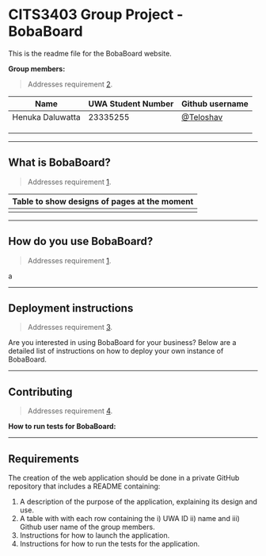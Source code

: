 # CITS3403 Group Project - BobaBoard

This is the readme file for the BobaBoard website.

**Group members:**

> Addresses requirement [2](#req_2).

| Name             | UWA Student Number | Github username                          |
| ---------------- | ------------------ | ---------------------------------------- |
| Henuka Daluwatta | 23335255           | [@Teloshav](https://github.com/Teloshav) |
|                  |                    |                                          |
|                  |                    |                                          |
|                  |                    |                                          |

---

## What is BobaBoard?

> Addresses requirement [1](#req_1).

| Table to show designs of pages at the moment |
| -------------------------------------------- |
|                                              |

---

## How do you use BobaBoard?

> Addresses requirement [1](#req_1).

a

---

## Deployment instructions

> Addresses requirement [3](#req_3).

Are you interested in using BobaBoard for your business? Below are a detailed list of instructions on how to deploy your own instance of BobaBoard.

---

## Contributing

> Addresses requirement [4](#req_4).

**How to run tests for BobaBoard:**

---

## Requirements

The creation of the web application should be done in a private GitHub repository that includes a README containing:

1. A description of the purpose of the application, explaining its design and use. <a name="req_1"></a>
2. A table with with each row containing the i) UWA ID ii) name and iii) Github user name of the group members. <a name="req_2"></a>
3. Instructions for how to launch the application. <a name="req_3"></a>
4. Instructions for how to run the tests for the application. <a name="req_4"></a>
